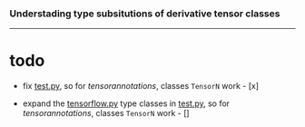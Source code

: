 ### Understading type subsitutions of derivative tensor classes
-----
# todo

- fix [test.py](./test.py), so for *tensorannotations*, classes `TensorN` work - [x]

- expand the [tensorflow.py](tensor_annotations/tensorflow.py) type classes in [test.py](./test.py), so for *tensorannotations*, classes `TensorN` work - []
